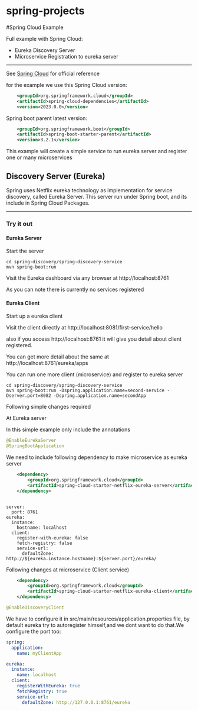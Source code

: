 # spring-projects

#Spring Cloud Example

Full example with Spring Cloud:

* Eureka Discovery Server
* Microservice Registration to eureka server


***

See [Spring Cloud](http://projects.spring.io/spring-cloud/) for official reference

for the example we use this Spring Cloud version:
```xml
    <groupId>org.springframework.cloud</groupId>
    <artifactId>spring-cloud-dependencies</artifactId>
    <version>2023.0.0</version>
```

Spring boot parent latest version:
```xml
    <groupId>org.springframework.boot</groupId>
    <artifactId>spring-boot-starter-parent</artifactId>
    <version>3.2.1</version>
```

This example will create a simple service to run eureka server and register one or many microservices

## Discovery Server (Eureka)

Spring uses Netflix eureka technology as implementation for service discovery, called Eureka Server.
This server run under Spring boot, and its include in Spring Cloud Packages.

***

### Try it out

#### Eureka Server

Start the server

```
cd spring-discovery/spring-discovery-service
mvn spring-boot:run
```

Visit the Eureka dashboard via any browser at http://localhost:8761

As you can note there is currently no services registered


#### Eureka Client

Start up a eureka client

Visit the client directly at http://localhost:8081/first-service/hello

also if you access http://localhost:8761 it will give you detail about client registered.

You can get more detail about the same at http://localhost:8761/eureka/apps

You can run one more client (microservice) and register to eureka server


```
cd spring-discovery/spring-discovery-service
mvn spring-boot:run -Dspring.application.name=second-service -Dserver.port=8082 -Dspring.application.name=secondApp
```



Following simple changes required 

At Eureka server

In this simple example only include the annotations
```java
@EnableEurekaServer
@SpringBootApplication
```

We need to include following dependency to make microservice as eureka server
```xml
    <dependency>
        <groupId>org.springframework.cloud</groupId>
        <artifactId>spring-cloud-starter-netflix-eureka-server</artifactId>
    </dependency>
```

```properties

server:
  port: 8761
eureka:
  instance:
    hostname: localhost
  client:
    register-with-eureka: false
    fetch-registry: false
    service-url:
      defaultZone: http://${eureka.instance.hostname}:${server.port}/eureka/
```

Following changes at microservice (Client service)

```xml
    <dependency>
        <groupId>org.springframework.cloud</groupId>
        <artifactId>spring-cloud-starter-netflix-eureka-client</artifactId>
    </dependency>
```

```java
@EnableDiscoveryClient
```

We have to configure it in src/main/resources/application.properties file, by default eureka try to autoregister himself,and we dont want to do that.We configure the port too:

```yaml
spring:
  application:
    name: myClientApp

eureka:
  instance:
    name: localhost
  client:
    registerWithEureka: true
    fetchRegistry: true
    service-url:
      defaultZone: http://127.0.0.1:8761/eureka
```

